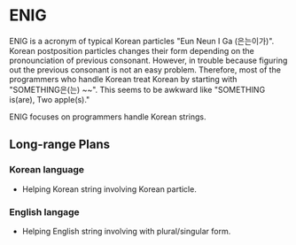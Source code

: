 ENIG
====

ENIG is a acronym of typical Korean particles "Eun Neun I Ga (은는이가)".
Korean postposition particles changes their form depending on the pronounciation of previous consonant.
However, in trouble because figuring out the previous consonant is not an easy problem.
Therefore, most of the programmers who handle Korean treat Korean by starting with "SOMETHING은(는) ~~".
This seems to be awkward like "SOMETHING is(are), Two apple(s)."

ENIG focuses on programmers handle Korean strings.

## Long-range Plans

### Korean language
* Helping Korean string involving Korean particle.

### English langage
* Helping English string involving with plural/singular form.
